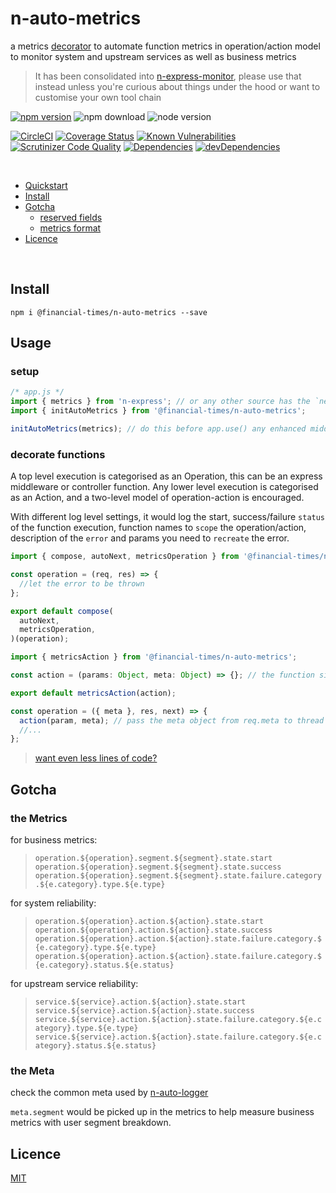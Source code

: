 # n-auto-metrics

a metrics [decorator](https://github.com/Financial-Times/n-express-enhancer) to automate function metrics in operation/action model to monitor system and upstream services as well as business metrics

> It has been consolidated into [n-express-monitor](https://github.com/financial-Times/n-express-monitor), please use that instead unless you're curious about things under the hood or want to customise your own tool chain

[![npm version](https://badge.fury.io/js/%40financial-times%2Fn-auto-metrics.svg)](https://badge.fury.io/js/%40financial-times%2Fn-auto-metrics)
![npm download](https://img.shields.io/npm/dm/@financial-times/n-auto-metrics.svg)
![node version](https://img.shields.io/node/v/@financial-times/n-auto-metrics.svg)

[![CircleCI](https://circleci.com/gh/Financial-Times/n-auto-metrics.svg?style=shield)](https://circleci.com/gh/Financial-Times/n-auto-metrics)
[![Coverage Status](https://coveralls.io/repos/github/Financial-Times/n-auto-metrics/badge.svg?branch=master)](https://coveralls.io/github/Financial-Times/n-auto-metrics?branch=master) 
[![Known Vulnerabilities](https://snyk.io/test/github/Financial-Times/n-auto-metrics/badge.svg)](https://snyk.io/test/github/Financial-Times/n-auto-metrics)
[![Scrutinizer Code Quality](https://scrutinizer-ci.com/g/Financial-Times/n-auto-metrics/badges/quality-score.png?b=master)](https://scrutinizer-ci.com/g/Financial-Times/n-auto-metrics/?branch=master)
[![Dependencies](https://david-dm.org/Financial-Times/n-auto-metrics.svg)](https://david-dm.org/Financial-Times/n-auto-metrics)
[![devDependencies](https://david-dm.org/Financial-Times/n-auto-metrics/dev-status.svg)](https://david-dm.org/Financial-Times/n-auto-metrics?type=dev)

<br>

- [Quickstart](#quickstart)
- [Install](#install)
- [Gotcha](#gotcha)
  * [reserved fields](#reserved-fields)
  * [metrics format](#metrics-format)
- [Licence](#licence)

<br>

## Install
```shell
npm i @financial-times/n-auto-metrics --save
```

## Usage

### setup

```js
/* app.js */
import { metrics } from 'n-express'; // or any other source has the `next-metrics` instance
import { initAutoMetrics } from '@financial-times/n-auto-metrics';

initAutoMetrics(metrics); // do this before app.use() any enhanced middleware/controller
```

### decorate functions

A top level execution is categorised as an Operation, this can be an express middleware or controller function. Any lower level execution is categorised as an Action, and a two-level model of operation-action is encouraged.

With different log level settings, it would log the start, success/failure `status` of the function execution, function names to `scope` the operation/action, description of the `error` and params you need to `recreate` the error.

```js
import { compose, autoNext, metricsOperation } from '@financial-times/n-auto-metrics';

const operation = (req, res) => {
  //let the error to be thrown
};

export default compose(
  autoNext,
  metricsOperation,
)(operation);
```

```js
import { metricsAction } from '@financial-times/n-auto-metrics';

const action = (params: Object, meta: Object) => {}; // the function signature needs to follow the convention

export default metricsAction(action);
```
```js
const operation = ({ meta }, res, next) => {
  action(param, meta); // pass the meta object from req.meta to thread operation/action
  //...
};
```

> [want even less lines of code?](https://github.com/Financial-Times/n-express-enhancer#enhance-a-set-of-functions)

## Gotcha

### the Metrics

for business metrics:
> `operation.${operation}.segment.${segment}.state.start`
> `operation.${operation}.segment.${segment}.state.success`
> `operation.${operation}.segment.${segment}.state.failure.category.${e.category}.type.${e.type}`

for system reliability:
> `operation.${operation}.action.${action}.state.start`
> `operation.${operation}.action.${action}.state.success`
> `operation.${operation}.action.${action}.state.failure.category.${e.category}.type.${e.type}`
> `operation.${operation}.action.${action}.state.failure.category.${e.category}.status.${e.status}`

for upstream service reliability:
> `service.${service}.action.${action}.state.start`
> `service.${service}.action.${action}.state.success`
> `service.${service}.action.${action}.state.failure.category.${e.category}.type.${e.type}`
> `service.${service}.action.${action}.state.failure.category.${e.category}.status.${e.status}`

### the Meta

check the common meta used by [n-auto-logger](https://github.com/Financial-Times/n-auto-logger/blob/master/README.md#the-meta)

`meta.segment` would be picked up in the metrics to help measure business metrics with user segment breakdown.

## Licence
[MIT](/LICENSE)
